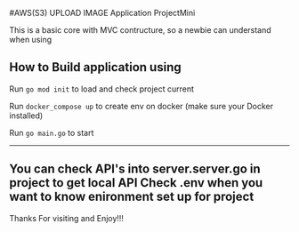 #AWS(S3) UPLOAD IMAGE Application ProjectMini

This is a basic core with MVC contructure, so a newbie can understand when using

## How to Build application using 

Run ``go mod init`` to load and check project current 

Run ``docker_compose up`` to create env on docker (make sure your  Docker installed)

Run ``go main.go`` to start 

------------------------------------------------------------------------------------

You can check API's into server.server.go in project to get local API 
Check .env when you want to know enironment set up for project
------------------------------------------------------------------------------------

Thanks For visiting and Enjoy!!!
